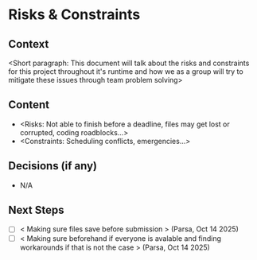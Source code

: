 # Risks & Constraints
## Context
<Short paragraph: This document will talk about the risks and constraints for this project throughout it's runtime and how we as a group will try to mitigate these issues through team problem solving>
## Content
- <Risks: Not able to finish before a deadline, files may get lost or corrupted, coding roadblocks...>
- <Constraints: Scheduling conflicts, emergencies...>
## Decisions (if any)
- N/A
## Next Steps
- [ ] < Making sure files save before submission > (Parsa, Oct 14 2025)
- [ ] < Making sure beforehand if everyone is avalable and finding workarounds if that is not the case > (Parsa, Oct 14 2025)
